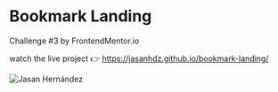 # Bookmark Landing

Challenge #3 by FrontendMentor.io

watch the live project 👉 https://jasanhdz.github.io/bookmark-landing/

![Jasan Hernández](https://repository-images.githubusercontent.com/277362945/f41b9480-bef3-11ea-8492-5249df7c2dea)
